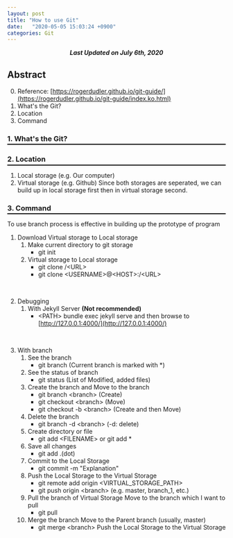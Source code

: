 ```yaml
---
layout: post
title: "How to use Git"
date:   "2020-05-05 15:03:24 +0900"
categories: Git
---
```


<div style="text-align: center"><i><b>Last Updated on July 6th, 2020</b></i></div>

## Abstract
0. Reference: [https://rogerdudler.github.io/git-guide/](https://rogerdudler.github.io/git-guide/index.ko.html)
1. What's the Git?
2. Location
3. Command

### 1. What's the Git?
<hr style="height: 2px; border:none; margin-top: -1em; margin-bottom:0.5em; padding: 0; background:black">

### 2. Location
<hr style="height: 2px; border:none; margin-top: -1em; margin-bottom:0.5em; padding: 0; background:black">

1. Local storage (e.g. Our computer)
2. Virtual storage (e.g. Github)
Since both storages are seperated, we can build up in local storage first then in virtual storage second.

### 3. Command
<hr style="height: 2px; border:none; margin-top: -1em; margin-bottom:0.5em; padding: 0; background:black">

To use branch process is effective in building up the prototype of program      
1. Download Virtual storage to Local storage   
    1. Make current directory to git storage
        * git init
    2. Virtual storage to Local storage   
        * git clone /&lt;URL&gt;
        * git clone &lt;USERNAME&gt;@&lt;HOST&gt;:/&lt;URL&gt; 
<br>

2. Debugging
    1. With Jekyll Server **(Not recommended)**
        * &lt;PATH&gt; bundle exec jekyll serve
        and then browse to [http://127.0.0.1:4000/](http://127.0.0.1:4000/)
<br>

3. With branch
    1. See the branch
        * git branch (Current branch is marked with *)
    2. See the status of branch
        * git status (List of Modified, added files)
    3. Create the branch and Move to the branch 
        * git branch &lt;branch&gt; (Create)
        * git checkout &lt;branch&gt; (Move)
        * git checkout -b &lt;branch&gt; (Create and then Move)
    4. Delete the branch
        * git branch -d &lt;branch&gt; (-d: delete)
    5. Create directory or file
        * git add &lt;FILENAME&gt; or git add *   
    6. Save all changes
        * git add .(dot)
    7. Commit to the Local Storage
        * git commit -m "Explanation"  
    8. Push the Local Storage to the Virtual Storage
        * git remote add origin &lt;VIRTUAL_STORAGE_PATH&gt;
        * git push origin &lt;branch&gt; (e.g. master, branch_1, etc.)
    9. Pull the branch of Virtual Storage
        Move to the branch which I want to pull
        * git pull
    10. Merge the branch
        Move to the Parent branch (usually, master)
        * git merge &lt;branch&gt;
        Push the Local Storage to the Virtual Storage